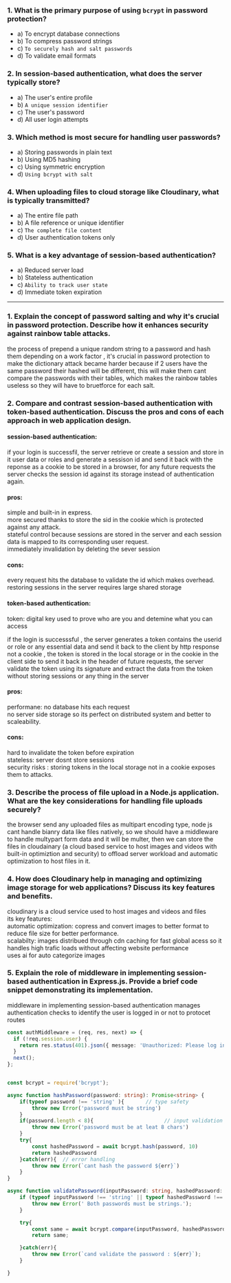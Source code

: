 ### 1. What is the primary purpose of using `bcrypt` in password protection?
- a) To encrypt database connections
- b) To compress password strings
- c) `To securely hash and salt passwords`
- d) To validate email formats
### 2. In session-based authentication, what does the server typically store?
- a) The user's entire profile
- b) `A unique session identifier`
- c) The user's password
- d) All user login attempts
### 3. Which method is most secure for handling user passwords?
- a) Storing passwords in plain text
- b) Using MD5 hashing
- c) Using symmetric encryption
- d) `Using bcrypt with salt`
### 4. When uploading files to cloud storage like Cloudinary, what is typically transmitted?
- a) The entire file path
- b) A file reference or unique identifier
- c) `The complete file content`
- d) User authentication tokens only
### 5. What is a key advantage of session-based authentication?
- a) Reduced server load
- b) Stateless authentication
- c) `Ability to track user state`
- d) Immediate token expiration
___

### 1. Explain the concept of password salting and why it's crucial in password protection. Describe how it enhances security against rainbow table attacks. 
the process of prepend a unique random string to a password and hash them depending on a work factor , it's crucial in password protection to make the dictionary attack became harder because if 2 users have the same password their hashed will be different, this will make them cant compare the passwords with their tables, which  makes the rainbow tables useless so they will have to bruetforce for each salt.


### 2. Compare and contrast session-based authentication with token-based authentication. Discuss the pros and cons of each approach in web application design.
#### session-based authentication:                                    
  if your login is successfil, the server retrieve or create a session and store in it user data or roles and generate a sessison id and send it back with the reponse as a cookie to be stored in a browser,  for any future requests the server checks the session id against its storage instead of authentication again.                    

#### pros:                           
simple and built-in in express.                                                              
more secured thanks to store the sid in the cookie which is protected against any attack.                                                                                  
stateful control because sessions are stored in the server and each session data is mapped to its corresponding user request.                                  
immediately invalidation by deleting the sever session                                   

#### cons:                                
every request hits the database to validate the id which makes overhead.                                 
restoring sessions in the server requires large shared storage   


#### token-based authentication:    
token: digital key used to prove who are you and detemine what you can access                            

if the login is successsful , the server generates a token contains the userid or role or any essential data and send it back to  the client by http response not a cookie , the token is stored in the local storage or in the cookie in the client side to send it back in the header of future requests, the server validate the token using its signature and extract the data from the token without storing sessions or any thing in the server                                 

#### pros:                       
performane: no database hits each request         
no server side storage so its perfect on distributed system  and better to scaleability.         

#### cons:               
hard to invalidate the token before expiration                   
stateless: server dosnt store sessions              
security risks : storing tokens in the local storage not in a cookie exposes them to attacks.            



### 3. Describe the process of file upload in a Node.js application. What are the key considerations for handling file uploads securely? 
the browser send any uploaded files as multipart encoding type, node js cant handle bianry data like files natively, so we should have a middleware to handle multypart form data and it will be multer, then we can store the files in cloudainary (a cloud based service to host images and videos with built-in optimiztion and  security) to offload server workload and automatic optimization to host files in it.

### 4. How does Cloudinary help in managing and optimizing image storage for web applications? Discuss its key features and benefits.
cloudinary is a cloud service used to host images and videos and files                                                            
its key features:                             
automatic optimization: copress and convert images to better format to reduce file size for better performance.                       
scalabilty: images distribued through cdn caching for fast global acess so it handles high trafic loads without affecting website performance                   
uses ai for auto categorize images                                    



### 5. Explain the role of middleware in implementing session-based authentication in Express.js. Provide a brief code snippet demonstrating its implementation.
middleware in implementing session-based authentication 
manages authentication checks to identify the user is logged in or not to protocet routes
``` ts
const authMiddleware = (req, res, next) => {
  if (!req.session.user) {
    return res.status(401).json({ message: 'Unauthorized: Please log in' });
  }
  next();
};
```

``` ts

const bcrypt = require('bcrypt');

async function hashPassword(password: string): Promise<string> {
    if(typeof password !== 'string' ){       // type safety
        throw new Error('password must be string')
    }
    if(password.length < 8){                       // input validation
        throw new Error('password must be at leat 8 chars')
    }
    try{
        const hashedPassword = await bcrypt.hash(password, 10)
        return hashedPassword
    }catch(err){  // error handling
        throw new Error(`cant hash the password ${err}`)
    }
}

async function validatePassword(inputPassword: string, hashedPassword: string) : Promise<boolean> {
    if (typeof inputPassword !== 'string' || typeof hashedPassword !== 'string') {
        throw new Error(' Both passwords must be strings.');
    }

    try{
        const same = await bcrypt.compare(inputPassword, hashedPassword)
        return same;

    }catch(err){
        throw new Error(`cand validate the password : ${err}`);
    }

}

```